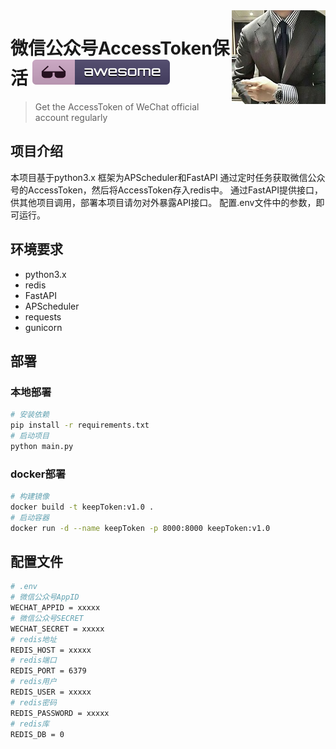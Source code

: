 <img src="42042015.jpg" align="right" />

# 微信公众号AccessToken保活  [![Awesome](badge.svg)](#)
> Get the AccessToken of WeChat official account regularly

## 项目介绍
本项目基于python3.x 框架为APScheduler和FastAPI
通过定时任务获取微信公众号的AccessToken，然后将AccessToken存入redis中。
通过FastAPI提供接口，供其他项目调用，部署本项目请勿对外暴露API接口。
配置.env文件中的参数，即可运行。

## 环境要求
- python3.x
- redis
- FastAPI
- APScheduler
- requests
- gunicorn

## 部署
### 本地部署
```bash
# 安装依赖
pip install -r requirements.txt
# 启动项目
python main.py
```
### docker部署
```bash
# 构建镜像
docker build -t keepToken:v1.0 .
# 启动容器
docker run -d --name keepToken -p 8000:8000 keepToken:v1.0
```

## 配置文件
```bash
# .env
# 微信公众号AppID
WECHAT_APPID = xxxxx
# 微信公众号SECRET
WECHAT_SECRET = xxxxx
# redis地址
REDIS_HOST = xxxxx
# redis端口
REDIS_PORT = 6379
# redis用户
REDIS_USER = xxxxx
# redis密码
REDIS_PASSWORD = xxxxx
# redis库
REDIS_DB = 0
